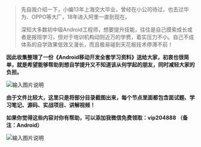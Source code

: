 > 先自我介绍一下，小编13年上海交大毕业，曾经在小公司待过，也去过华为、OPPO等大厂，18年进入阿里一直到现在。
>
> 深知大多数初中级Android工程师，想要提升技能，往往是自己摸索成长或者是报班学习，但对于培训机构动则近万的学费，着实压力不小。自己不成体系的自学效果低效又漫长，而且极易碰到天花板技术停滞不前！

**因此收集整理了一份《Android移动开发全套学习资料》送给大家，初衷也很简单，就是希望能够帮助到想自学提升又不知道该从何学起的朋友，同时减轻大家的负担。** 

![输入图片说明](https://camo.githubusercontent.com/f0a675b7c4496696d7d823d1c1852ca4c2cd30516a0382e8cd66d871a3aa84b3/68747470733a2f2f636f64656368696e612e6373646e2e6e65742f6d305f36303935383438322f616e64726f69645f70372f2d2f7261772f6d61737465722f2545352539422542452545372538392538372545392539392538342545342542422542362f2545372539422541452545352542442539352545392541322538342545382541372538382e706e67 "讲解视频")

**由于文件比较大，这里只是将部分目录截图出来，每个节点里面都包含面试题、学习笔记、源码、实战项目、讲解视频！**

**如果你觉得这些内容对你有帮助，可以添加我微信免费领取：vip204888 （备注：Android）**

![输入图片说明](https://codechina.csdn.net/m0_60958482/java-p7/-/raw/master/%E5%9B%BE%E7%89%87%E9%99%84%E4%BB%B6/%E4%BA%8C%E7%BB%B4%E7%A0%81.jpeg "微信vip204888.jpg")
